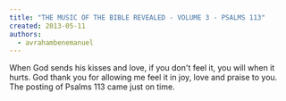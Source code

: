 ```yaml
---
title: "THE MUSIC OF THE BIBLE REVEALED - VOLUME 3 - PSALMS 113"
created: 2013-05-11
authors: 
  - avrahambenemanuel
---
```


When God sends his kisses and love, if you don't feel it, you will when it hurts. God thank you for allowing me feel it in joy, love and praise to you. The posting of Psalms 113 came just on time.
